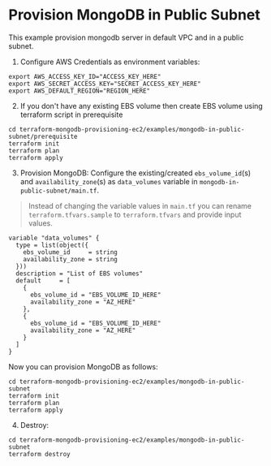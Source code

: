 # Provision MongoDB in Public Subnet
This example provision mongodb server in default VPC and in a public subnet.

1. Configure AWS Credentials as environment variables:

```shell script
export AWS_ACCESS_KEY_ID="ACCESS_KEY_HERE"
export AWS_SECRET_ACCESS_KEY="SECRET_ACCESS_KEY_HERE"
export AWS_DEFAULT_REGION="REGION_HERE"
```

2. If you don't have any existing EBS volume then create EBS volume using terraform script in prerequisite

```shell script
cd terraform-mongodb-provisioning-ec2/examples/mongodb-in-public-subnet/prerequisite
terraform init
terraform plan
terraform apply
```

3. Provision MongoDB:
Configure the existing/created `ebs_volume_id`(s) and `availability_zone`(s) as `data_volumes` variable in `mongodb-in-public-subnet/main.tf`.

> Instead of changing the variable values in `main.tf` you can rename `terraform.tfvars.sample` to `terraform.tfvars` and provide input values.

```hcl-terraform
variable "data_volumes" {
  type = list(object({
    ebs_volume_id     = string
    availability_zone = string
  }))
  description = "List of EBS volumes"
  default     = [
    {
      ebs_volume_id = "EBS_VOLUME_ID_HERE"
      availability_zone = "AZ_HERE"
    },
    {
      ebs_volume_id = "EBS_VOLUME_ID_HERE"
      availability_zone = "AZ_HERE"
    }
  ]
}
```

Now you can provision MongoDB as follows:

```shell script
cd terraform-mongodb-provisioning-ec2/examples/mongodb-in-public-subnet
terraform init
terraform plan
terraform apply
```

4. Destroy:

```shell script
cd terraform-mongodb-provisioning-ec2/examples/mongodb-in-public-subnet
terraform destroy
```